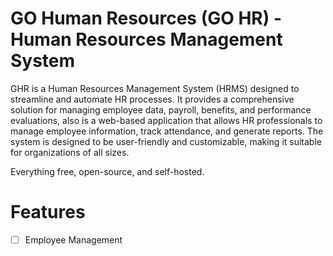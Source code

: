 # GO Human Resources (GO HR) - Human Resources Management System

GHR is a Human Resources Management System (HRMS) designed to streamline and automate HR processes. It provides a comprehensive solution for managing employee data, payroll, benefits, and performance evaluations, also is a web-based application that allows HR professionals to manage employee information, track attendance, and generate reports. The system is designed to be user-friendly and customizable, making it suitable for organizations of all sizes.

Everything free, open-source, and self-hosted.

# Features

- [ ] Employee Management